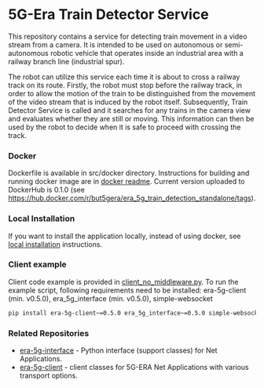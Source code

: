 
# 5G-Era Train Detector Service

This repository contains a service for detecting train movement in a video stream from a camera. It is intended to be used on autonomous or semi-autonomous robotic vehicle that operates inside an industrial area with a railway branch line (industrial spur). 

The robot can utilize this service each time it is about to cross a railway track on its route. Firstly, the robot must stop before the railway track, in order to allow the motion of the train to be distinguished from the movement of the video stream that is induced by the robot itself. Subsequently, Train Detector Service is called and it searches for any trains in the camera view and evaluates whether they are still or moving. This information can then be used by the robot to decide when it is safe to proceed with crossing the track.


### Docker 

Dockerfile is available in src/docker directory. Instructions for building and running docker image are in [docker readme](/src/docker/README.md). Current version uploaded to DockerHub is 0.1.0 (see https://hub.docker.com/r/but5gera/era_5g_train_detection_standalone/tags).


### Local Installation

If you want to install the application locally, instead of using docker, see [local installation](local_installation.md) instructions.


### Client example

Client code example is provided in [client_no_middleware.py](/examples/python/client_no_middleware.py). To run the example script, following requirements need to be installed: era-5g-client (min. v0.5.0), era_5g_interface (min. v0.5.0), simple-websocket

```bash
pip install era-5g-client~=0.5.0 era_5g_interface~=0.5.0 simple-websocket
```
### Related Repositories

- [era-5g-interface](https://github.com/5G-ERA/era-5g-interface) - Python interface (support classes) for Net Applications.
- [era-5g-client](https://github.com/5G-ERA/era-5g-client) - client classes for 5G-ERA Net Applications with various transport options.

